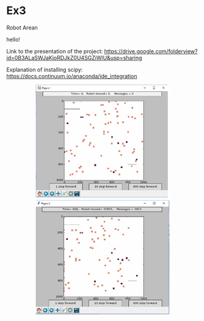 # Ex3
Robot Arean

hello!


Link to the presentation of the project: https://drive.google.com/folderview?id=0B3ALaSWJaKjoRDJkZ0U4SGZiWlU&usp=sharing 


Explanation of installing scipy: https://docs.continuum.io/anaconda/ide_integration

<p align="center">
  <img src="https://github.com/AkivaGubbay/Ex3/blob/master/pictures/Image1.jpg?raw=true" width="350"/>
  <img src="https://github.com/AkivaGubbay/Ex3/blob/master/pictures/Image2.jpg?raw=true" width="350"/>
</p>
